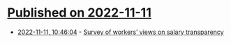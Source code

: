 # [Published on 2022-11-11](index.md)

* [2022-11-11, 10:46:04](https://news.ycombinator.com/item?id=33559140) - [Survey of workers’ views on salary transparency](https://www.resumebuilder.com/1-in-20-workers-will-quit-if-transparency-laws-reveal-they-are-paid-less-than-co-workers/)
